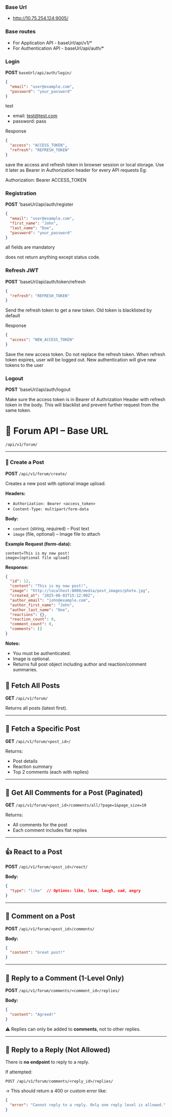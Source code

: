 ### Base Url
- http://10.75.254.124:9005/

### Base routes
- For Application API - baseUrl/api/v1/*
- For Authentication API - baseUrl/api/auth/*

### Login
**POST** `baseUrl/api/auth/login/`

```json
{
  "email": "user@example.com",
  "password": "your_password"
}
```
test
- email: test@test.com
- password: pass

Response

```json
{
  "access": "ACCESS_TOKEN",
  "refresh": "REFRESH_TOKEN"
}
```

save the access and refresh token in browser session or local storage. Use it later as Bearer in Authorization header for every API requests Eg:

Authorization: Bearer ACCESS_TOKEN

### Registration
**POST** 'baseUrl/api/auth/register

```json
{
  "email": "user@example.com",
  "first_name": "John",
  "last_name": "Doe",
  "password": "your_password"
}
```

all fields are mandatory

does not return anything except status code. 

### Refresh JWT
**POST** 'baseUrl/api/auth/token/refresh

```json
{
  "refresh": "REFRESH_TOKEN"
}
```

Send the refresh token to get a new token. Old token is blacklisted by default

Response
```json
{
  "access": "NEW_ACCESS_TOKEN"
}
```

Save the new access token. Do not replace the refresh token. When refresh token expires, user will be logged out. New authentication will give new tokens to the user


### Logout
**POST** 'baseUrl/api/auth/logout

Make sure the access token is in Bearer of Authrization Header with refresh token in the body. This will blacklist and prevent further request from the same token.


# 🧵 Forum API – Base URL

```
/api/v1/forum/
```

---

### 📝 Create a Post

**POST** `/api/v1/forum/create/`

Creates a new post with optional image upload.

**Headers:**
- `Authorization: Bearer <access_token>`
- `Content-Type: multipart/form-data`

**Body:**
- `content` (string, required) – Post text
- `image` (file, optional) – Image file to attach

**Example Request (form-data):**
```
content=This is my new post!
image=[optional file upload]
```

**Response:**
```json
{
  "id": 12,
  "content": "This is my new post!",
  "image": "http://localhost:8000/media/post_images/photo.jpg",
  "created_at": "2025-06-02T15:12:00Z",
  "author_email": "john@example.com",
  "author_first_name": "John",
  "author_last_name": "Doe",
  "reactions": {},
  "reaction_count": 0,
  "comment_count": 0,
  "comments": []
}
```

**Notes:**
- You must be authenticated.
- Image is optional.
- Returns full post object including author and reaction/comment summaries.

## 📄 Fetch All Posts

**GET** `/api/v1/forum/`

Returns all posts (latest first).

---

## 📄 Fetch a Specific Post

**GET** `/api/v1/forum/<post_id>/`

Returns:
- Post details
- Reaction summary
- Top 2 comments (each with replies)

---

## 💬 Get All Comments for a Post (Paginated)

**GET** `/api/v1/forum/<post_id>/comments/all/?page=1&page_size=10`

Returns:
- All comments for the post
- Each comment includes flat replies

---

## 👍 React to a Post

**POST** `/api/v1/forum/<post_id>/react/`

**Body:**
```json
{
  "type": "like"  // Options: like, love, laugh, sad, angry
}
```

---

## 💬 Comment on a Post

**POST** `/api/v1/forum/<post_id>/comments/`

**Body:**
```json
{
  "content": "Great post!"
}
```

---

## 💬 Reply to a Comment (1-Level Only)

**POST** `/api/v1/forum/comments/<comment_id>/replies/`

**Body:**
```json
{
  "content": "Agreed!"
}
```

⚠️ Replies can only be added to **comments**, not to other replies.

---

## 🚫 Reply to a Reply (Not Allowed)

There is **no endpoint** to reply to a reply.

If attempted:

```
POST /api/v1/forum/comments/<reply_id>/replies/
```

→ This should return a 400 or custom error like:
```json
{
  "error": "Cannot reply to a reply. Only one reply level is allowed."
}
```


